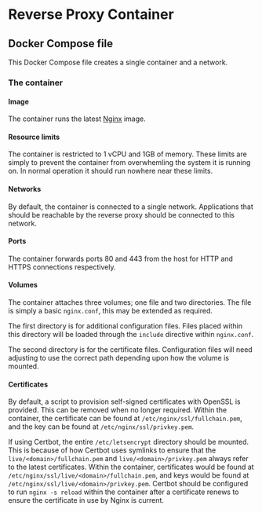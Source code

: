 # Reverse Proxy Container

## Docker Compose file
This Docker Compose file creates a single container and a network. 

### The container

#### Image
The container runs the latest [Nginx](https://hub.docker.com/_/nginx) image.

#### Resource limits
The container is restricted to 1 vCPU and 1GB of memory. These limits are simply to prevent the container from overwhemling the system it is running on. In normal operation it should run nowhere near these limits.

#### Networks
By default, the container is connected to a single network. Applications that should be reachable by the reverse proxy should be connected to this network.

#### Ports
The container forwards ports 80 and 443 from the host for HTTP and HTTPS connections respectively.

#### Volumes
The container attaches three volumes; one file and two directories. The file is simply a basic `nginx.conf`, this may be extended as required.

The first directory is for additional configuration files. Files placed within this directory will be loaded through the `include` directive within `nginx.conf`.

The second directory is for the certificate files. Configuration files will need adjusting to use the correct path depending upon how the volume is mounted.

#### Certificates
By default, a script to provision self-signed certificates with OpenSSL is provided. This can be removed when no longer required. Within the container, the certificate can be found at `/etc/nginx/ssl/fullchain.pem`, and the key can be found at `/etc/nginx/ssl/privkey.pem`.

If using Certbot, the entire `/etc/letsencrypt` directory should be mounted. This is because of how Certbot uses symlinks to ensure that the `live/<domain>/fullchain.pem` and `live/<domain>/privkey.pem` always refer to the latest certificates. Within the container, certificates would be found at `/etc/nginx/ssl/live/<domain>/fullchain.pem`, and keys would be found at `/etc/nginx/ssl/live/<domain>/privkey.pem`. Certbot should be configured to run `nginx -s reload` within the container after a certificate renews to ensure the certificate in use by Nginx is current.
